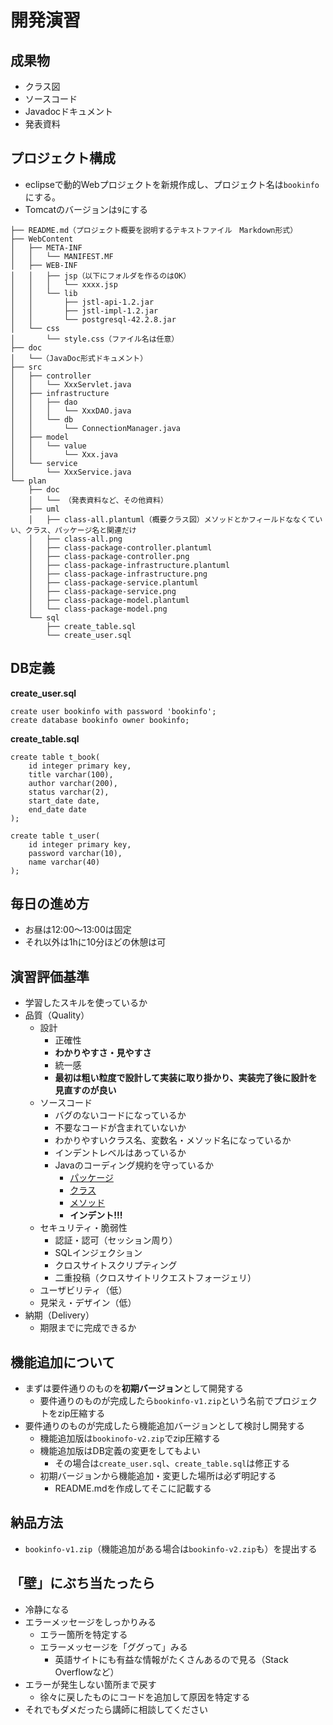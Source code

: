 # 開発演習

## 成果物

- クラス図
- ソースコード
- Javadocドキュメント
- 発表資料

## プロジェクト構成

- eclipseで動的Webプロジェクトを新規作成し、プロジェクト名は`bookinfo`にする。
- Tomcatのバージョンは`9`にする

```
├── README.md（プロジェクト概要を説明するテキストファイル　Markdown形式）
├── WebContent
│   ├── META-INF
│   │   └── MANIFEST.MF
│   ├── WEB-INF
│   │   ├── jsp（以下にフォルダを作るのはOK）
│   │   │   └── xxxx.jsp
│   │   └── lib
│   │       ├── jstl-api-1.2.jar
│   │       ├── jstl-impl-1.2.jar
│   │       └── postgresql-42.2.8.jar
│   └── css
│       └── style.css（ファイル名は任意）
├── doc
│   └──（JavaDoc形式ドキュメント）
├── src
│   ├── controller
│   │   └── XxxServlet.java
│   ├── infrastructure
│   │   ├── dao
│   │   │   └── XxxDAO.java
│   │   └── db
│   │       └── ConnectionManager.java
│   ├── model
│   │   └── value
│   │       └── Xxx.java
│   └── service
│       └── XxxService.java
└── plan
    ├── doc
    │   └── （発表資料など、その他資料）
    ├── uml
    │   ├── class-all.plantuml（概要クラス図）メソッドとかフィールドななくていい、クラス、パッケージ名と関連だけ
    │   ├── class-all.png
    │   ├── class-package-controller.plantuml
    │   ├── class-package-controller.png
    │   ├── class-package-infrastructure.plantuml
    │   ├── class-package-infrastructure.png
    │   ├── class-package-service.plantuml
    │   ├── class-package-service.png
    │   ├── class-package-model.plantuml
    │   └── class-package-model.png
    └── sql
        ├── create_table.sql
        └── create_user.sql
```

## DB定義

**create_user.sql**

```
create user bookinfo with password 'bookinfo';
create database bookinfo owner bookinfo;
```

**create_table.sql**

```
create table t_book(
	id integer primary key,
	title varchar(100),
	author varchar(200),
	status varchar(2),
	start_date date,
	end_date date
);

create table t_user(
	id integer primary key,
	password varchar(10),
	name varchar(40)
);
```

## 毎日の進め方

- お昼は12:00〜13:00は固定
- それ以外は1hに10分ほどの休憩は可

## 演習評価基準

- 学習したスキルを使っているか
- 品質（Quality）
    - 設計
        - 正確性
        - **わかりやすさ・見やすさ**
        - 統一感
        - **最初は粗い粒度で設計して実装に取り掛かり、実装完了後に設計を見直すのが良い**
    - ソースコード
        - バグのないコードになっているか
        - 不要なコードが含まれていないか
        - わかりやすいクラス名、変数名・メソッド名になっているか
        - インデントレベルはあっているか
        - Javaのコーディング規約を守っているか
            - [パッケージ](https://future-architect.github.io/coding-standards/documents/forJava/Java%E3%82%B3%E3%83%BC%E3%83%87%E3%82%A3%E3%83%B3%E3%82%B0%E8%A6%8F%E7%B4%84.html#%E3%83%91%E3%83%83%E3%82%B1%E3%83%BC%E3%82%B8)
            - [クラス](https://future-architect.github.io/coding-standards/documents/forJava/Java%E3%82%B3%E3%83%BC%E3%83%87%E3%82%A3%E3%83%B3%E3%82%B0%E8%A6%8F%E7%B4%84.html#%E3%82%AF%E3%83%A9%E3%82%B9)
            - [メソッド](https://future-architect.github.io/coding-standards/documents/forJava/Java%E3%82%B3%E3%83%BC%E3%83%87%E3%82%A3%E3%83%B3%E3%82%B0%E8%A6%8F%E7%B4%84.html#%E3%83%A1%E3%82%BD%E3%83%83%E3%83%89)
            - **インデント!!!**
    - セキュリティ・脆弱性
        - 認証・認可（セッション周り）
        - SQLインジェクション
        - クロスサイトスクリプティング
        - 二重投稿（クロスサイトリクエストフォージェリ）
    - ユーザビリティ（低）
    - 見栄え・デザイン（低）
- 納期（Delivery）
    - 期限までに完成できるか

## 機能追加について

- まずは要件通りのものを**初期バージョン**として開発する
    - 要件通りのものが完成したら`bookinfo-v1.zip`という名前でプロジェクトをzip圧縮する
- 要件通りのものが完成したら機能追加バージョンとして検討し開発する
    - 機能追加版は`bookinofo-v2.zip`でzip圧縮する
    - 機能追加版はDB定義の変更をしてもよい
        - その場合は`create_user.sql`、`create_table.sql`は修正する
    - 初期バージョンから機能追加・変更した場所は必ず明記する
        - README.mdを作成してそこに記載する

## 納品方法

- `bookinfo-v1.zip`（機能追加がある場合は`bookinfo-v2.zip`も）を提出する

## 「壁」にぶち当たったら

- 冷静になる
- エラーメッセージをしっかりみる
    - エラー箇所を特定する
    - エラーメッセージを「ググって」みる
        - 英語サイトにも有益な情報がたくさんあるので見る（Stack Overflowなど）
- エラーが発生しない箇所まで戻す
    - 徐々に戻したものにコードを追加して原因を特定する
- それでもダメだったら講師に相談してください